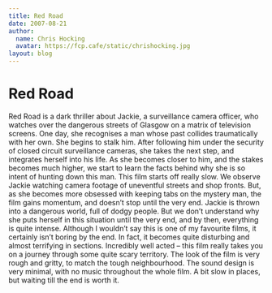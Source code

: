 ```yaml
---
title: Red Road
date: 2007-08-21
author:
  name: Chris Hocking
  avatar: https://fcp.cafe/static/chrishocking.jpg
layout: blog
---
```

# Red Road

Red Road is a dark thriller about Jackie, a surveillance camera officer, who watches over the dangerous streets of Glasgow on a matrix of television screens. One day, she recognises a man whose past collides traumatically with her own. She begins to stalk him. After following him under the security of closed circuit surveillance cameras, she takes the next step, and integrates herself into his life. As she becomes closer to him, and the stakes becomes much higher, we start to learn the facts behind why she is so intent of hunting down this man. This film starts off really slow. We observe Jackie watching camera footage of uneventful streets and shop fronts. But, as she becomes more obsessed with keeping tabs on the mystery man, the film gains momentum, and doesn’t stop until the very end. Jackie is thrown into a dangerous world, full of dodgy people. But we don’t understand why she puts herself in this situation until the very end, and by then, everything is quite intense. Although I wouldn’t say this is one of my favourite films, it certainly isn’t boring by the end. In fact, it becomes quite disturbing and almost terrifying in sections. Incredibly well acted – this film really takes you on a journey through some quite scary territory. The look of the film is very rough and gritty, to match the tough neighbourhood. The sound design is very minimal, with no music throughout the whole film. A bit slow in places, but waiting till the end is worth it.